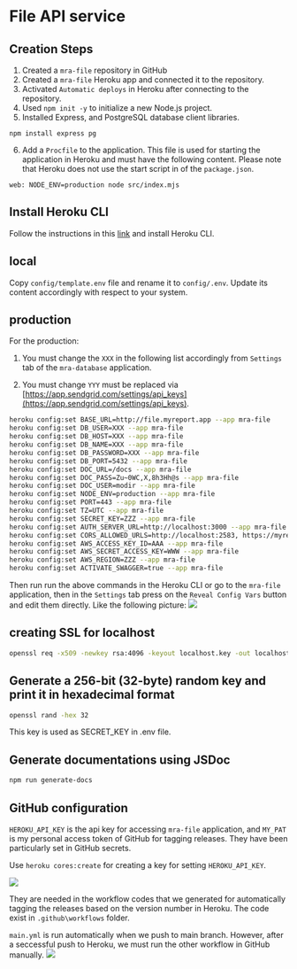 # File API service

## Creation Steps
1. Created a `mra-file` repository in GitHub
2. Created a `mra-file` Heroku app and connected it to the repository.
3. Activated `Automatic deploys` in Heroku after connecting to the repository.
4. Used `npm init -y` to initialize a new Node.js project.
5. Installed Express, and PostgreSQL database client libraries.
```
npm install express pg
```
6. Add a `Procfile` to the application. This file is used for starting the application in Heroku and must have the following content.
Please note that Heroku does not use the start script in of the `package.json`.
```
web: NODE_ENV=production node src/index.mjs
``` 

## Install Heroku CLI
Follow the instructions in this [link](https://devcenter.heroku.com/articles/heroku-cli#verify-your-installation) and install Heroku CLI. 

## local
Copy `config/template.env` file and rename it to `config/.env`.
Update its content accordingly with respect to your system. 

## production

For the production: 
1. You must change the `XXX` in the following list accordingly from `Settings` tab of the `mra-database` application. 

2. You must change `YYY` must be replaced via [https://app.sendgrid.com/settings/api_keys](https://app.sendgrid.com/settings/api_keys).

```bash
heroku config:set BASE_URL=http://file.myreport.app --app mra-file
heroku config:set DB_USER=XXX --app mra-file
heroku config:set DB_HOST=XXX --app mra-file
heroku config:set DB_NAME=XXX --app mra-file
heroku config:set DB_PASSWORD=XXX --app mra-file
heroku config:set DB_PORT=5432 --app mra-file
heroku config:set DOC_URL=/docs --app mra-file
heroku config:set DOC_PASS=Zu~0WC,X,8h3Hh@s --app mra-file
heroku config:set DOC_USER=modir --app mra-file
heroku config:set NODE_ENV=production --app mra-file
heroku config:set PORT=443 --app mra-file
heroku config:set TZ=UTC --app mra-file
heroku config:set SECRET_KEY=ZZZ --app mra-file
heroku config:set AUTH_SERVER_URL=http://localhost:3000 --app mra-file
heroku config:set CORS_ALLOWED_URLS=http://localhost:2583, https://myreportapp.com, https://myreport.app --app mra-file
heroku config:set AWS_ACCESS_KEY_ID=AAA --app mra-file
heroku config:set AWS_SECRET_ACCESS_KEY=WWW --app mra-file
heroku config:set AWS_REGION=ZZZ --app mra-file
heroku config:set ACTIVATE_SWAGGER=true --app mra-file
```

Then run run the above commands in the Heroku CLI or go to the `mra-file` application, then in the `Settings` tab press on the `Reveal Config Vars` button and edit them directly. Like the following picture:
![](./images/figure3.png)


## creating SSL for localhost

```bash
openssl req -x509 -newkey rsa:4096 -keyout localhost.key -out localhost.crt -days 365 -nodes -subj "/CN=localhost"
```

## Generate a 256-bit (32-byte) random key and print it in hexadecimal format
```bash 
openssl rand -hex 32
```
This key is used as SECRET_KEY in .env file. 

## Generate documentations using JSDoc
```bash
npm run generate-docs
```

## GitHub configuration
`HEROKU_API_KEY` is the api key for accessing `mra-file` application, and `MY_PAT` is my personal access token of GitHub for tagging releases. They have been particularly set in GitHub secrets.

Use `heroku cores:create` for creating a key for setting `HEROKU_API_KEY`.

![](./images/figure4.png)

They are needed in the workflow codes that we generated for automatically tagging the releases based on the version number in Heroku. The code exist in `.github\workflows` folder. 

`main.yml` is run automatically when we push to main branch. However, after a seccessful push to Heroku, we must run the other workflow in GitHub manually. 
![](./images/figure5.png)